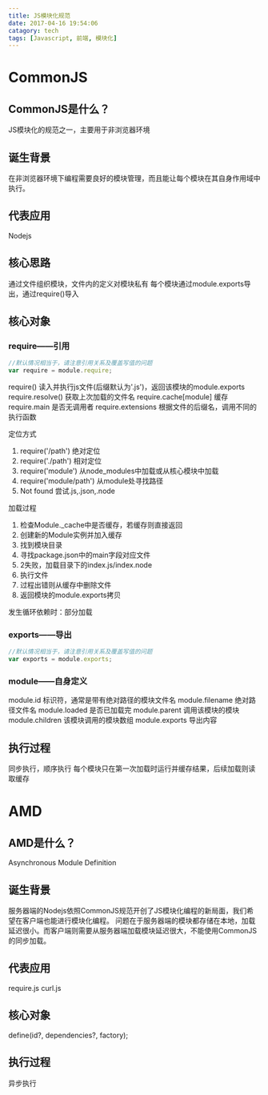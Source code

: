 ```yaml
---
title: JS模块化规范
date: 2017-04-16 19:54:06
catagory: tech
tags: [Javascript, 前端, 模块化]
---
```

# CommonJS
## CommonJS是什么？
JS模块化的规范之一，主要用于非浏览器环境

## 诞生背景
在非浏览器环境下编程需要良好的模块管理，而且能让每个模块在其自身作用域中执行。

## 代表应用
Nodejs

## 核心思路
通过文件组织模块，文件内的定义对模块私有
每个模块通过module.exports导出，通过require()导入

<!--more-->

## 核心对象
### require——引用
``` js
//默认情况相当于，请注意引用关系及覆盖写值的问题
var require = module.require;
```
require() 读入并执行js文件(后缀默认为'.js')，返回该模块的module.exports
require.resolve() 获取上次加载的文件名
require.cache[module] 缓存
require.main 是否无调用者
require.extensions 根据文件的后缀名，调用不同的执行函数

定位方式
1. require('/path') 绝对定位
2. require('./path') 相对定位
3. require('module') 从node_modules中加载或从核心模块中加载
4. require('module/path') 从module处寻找路径
5. Not found 尝试.js,.json,.node

加载过程
1. 检查Module._cache中是否缓存，若缓存则直接返回
2. 创建新的Module实例并加入缓存
3. 找到模块目录
4. 寻找package.json中的main字段对应文件
5. 2失败，加载目录下的index.js/index.node
6. 执行文件
7. 过程出错则从缓存中删除文件
8. 返回模块的module.exports拷贝

发生循环依赖时：部分加载

### exports——导出
``` js
//默认情况相当于，请注意引用关系及覆盖写值的问题
var exports = module.exports;
```
### module——自身定义
module.id 标识符，通常是带有绝对路径的模块文件名
module.filename 绝对路径文件名
module.loaded 是否已加载完
module.parent 调用该模块的模块
module.children 该模块调用的模块数组
module.exports 导出内容

## 执行过程
同步执行，顺序执行
每个模块只在第一次加载时运行并缓存结果，后续加载则读取缓存

# AMD
## AMD是什么？
Asynchronous Module Definition
## 诞生背景
服务器端的Nodejs依照CommonJS规范开创了JS模块化编程的新局面，我们希望在客户端也能进行模块化编程。
问题在于服务器端的模块都存储在本地，加载延迟很小。而客户端则需要从服务器端加载模块延迟很大，不能使用CommonJS的同步加载。
## 代表应用
require.js
curl.js
## 核心对象
define(id?, dependencies?, factory);
## 执行过程
异步执行